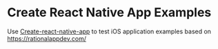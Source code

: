 # Create React Native App Examples
Use [Create-react-native-app](https://github.com/react-community/create-react-native-app) to test iOS application examples based on  https://rationalappdev.com/
